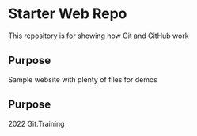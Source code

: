 # Starter Web Repo

This repository is for showing how Git and GitHub work

## Purpose

Sample website with plenty of files for demos

## Purpose
2022 Git.Training